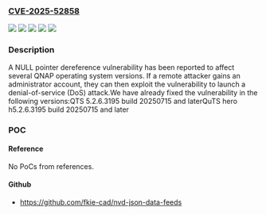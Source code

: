 ### [CVE-2025-52858](https://cve.mitre.org/cgi-bin/cvename.cgi?name=CVE-2025-52858)
![](https://img.shields.io/static/v1?label=Product&message=QTS&color=blue)
![](https://img.shields.io/static/v1?label=Product&message=QuTS%20hero&color=blue)
![](https://img.shields.io/static/v1?label=Version&message=5.2.x%20&color=brightgreen)
![](https://img.shields.io/static/v1?label=Version&message=h5.2.x%20&color=brightgreen)
![](https://img.shields.io/static/v1?label=Vulnerability&message=CWE-476&color=brightgreen)

### Description

A NULL pointer dereference vulnerability has been reported to affect several QNAP operating system versions. If a remote attacker gains an administrator account, they can then exploit the vulnerability to launch a denial-of-service (DoS) attack.We have already fixed the vulnerability in the following versions:QTS 5.2.6.3195 build 20250715 and laterQuTS hero h5.2.6.3195 build 20250715 and later

### POC

#### Reference
No PoCs from references.

#### Github
- https://github.com/fkie-cad/nvd-json-data-feeds

